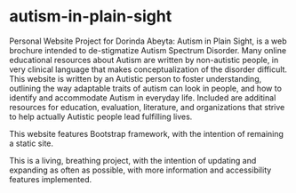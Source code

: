 # autism-in-plain-sight
Personal Website Project for Dorinda Abeyta: Autism in Plain Sight, is a web brochure intended to de-stigmatize Autism Spectrum Disorder. Many online educational resources about Autism are written by non-autistic people, in very clinical language that makes conceptualization of the disorder difficult. This website is written by an Autistic person to foster understanding, outlining the way adaptable traits of autism can look in people, and how to identify and accommodate Autism in everyday life. Included are additinal resources for education, evaluation, literature, and organizations that strive to help actually Autistic people lead fulfilling lives.

This website features Bootstrap framework, with the intention of remaining a static site.

This is a living, breathing project, with the intention of updating and expanding as often as possible, with more information and accessibility features implemented. 
